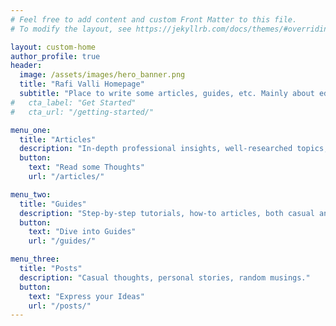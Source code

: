 ```yaml
---
# Feel free to add content and custom Front Matter to this file.
# To modify the layout, see https://jekyllrb.com/docs/themes/#overriding-theme-defaults

layout: custom-home
author_profile: true
header:
  image: /assets/images/hero_banner.png
  title: "Rafi Valli Homepage"
  subtitle: "Place to write some articles, guides, etc. Mainly about education, research, and games"
#   cta_label: "Get Started"
#   cta_url: "/getting-started/"

menu_one:
  title: "Articles"
  description: "In-depth professional insights, well-researched topics, and expert opinions."
  button:
    text: "Read some Thoughts"
    url: "/articles/"

menu_two:
  title: "Guides"
  description: "Step-by-step tutorials, how-to articles, both casual and professional."
  button:
    text: "Dive into Guides"
    url: "/guides/"

menu_three:
  title: "Posts"
  description: "Casual thoughts, personal stories, random musings."
  button:
    text: "Express your Ideas"
    url: "/posts/"
---
```

<!-- This loops through the paginated posts -->
<!-- {% for post in paginator.posts %}
  <h1><a href="{{ post.url }}">{{ post.title }}</a></h1>
  <p class="author">
    <span class="date">{{ post.date }}</span>
  </p>
  <div class="content">
    {{ post.content }}
  </div>
  <div class="content">
    {{ post.content }}
  </div>
{% endfor %} -->